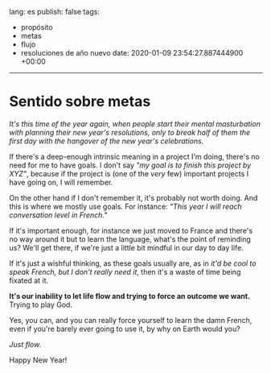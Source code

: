 lang: es
publish: false
tags:
- propósito
- metas
- flujo
- resoluciones de año nuevo
date: 2020-01-09 23:54:27.887444900 +00:00

---


# Sentido sobre metas

_It's this time of the year again, when people start their mental masturbation
with planning their new year's resolutions, only to break half of them the first day with the hangover of the new year's celebrations._

If there's a deep-enough intrinsic meaning in a project I'm doing, there's no need for me to have goals. I don't say _"my goal is to finish this project by XYZ"_, because if the project is (one of the _very_ few) important projects I have going on, I will remember.

On the other hand if I don't remember it, it's probably not worth doing. And this is where we mostly use goals. For instance: _"This year I will reach conversation level in French."_

If it's important enough, for instance we just moved to France and there's no way around it but to learn the language, what's the point of reminding us? We'll get there, if we're just a little bit mindful in our day to day life.

If it's just a wishful thinking, as these goals usually are, as in _it'd be cool to speak French, but I don't really need it_, then it's a waste of time being fixated at it.

**It's our inability to let life flow and trying to force an outcome we want.** Trying to play God.

Yes, you can, and you can really force yourself to learn the damn French, even if you're barely ever going to use it, by why on Earth would you?

_Just flow._

Happy New Year!
